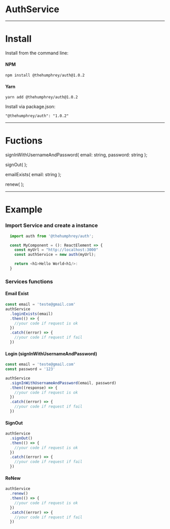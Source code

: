 # AuthService

---

# Install

Install from the command line:

#### NPM

```
npm install @thehumphrey/auth@1.0.2
```

#### Yarn

```
yarn add @thehumphrey/auth@1.0.2
```

Install via package.json:

```
"@thehumphrey/auth": "1.0.2"
```

---

# Fuctions

signInWithUsernameAndPassword( email: string, password: string );

signOut( );

emailExists( email: string );

renew( );

---

# Example

### Import Service and create a instance

```typescript
  import auth from '@thehumphrey/auth';

  const MyComponent = (): ReactElement => {
    const myUrl = "http://localhost:3000"
    const authService = new auth(myUrl);

    return <h1>Hello World<h1/>:
  }
```

### Services functions

#### Email Exist

```typescript
const email = 'teste@gmail.com'
authService
  .loginExists(email)
  .then(() => {
    //your code if request is ok
  })
  .catch((error) => {
    //your code if request if fail
  })
```

#### Login (signInWithUsernameAndPassword)

```typescript
const email = 'teste@gmail.com'
const password = '123'

authService
  .signInWithUsernameAndPassword(email, password)
  .then((response) => {
    //your code if request is ok
  })
  .catch((error) => {
    //your code if request if fail
  })
```

#### SignOut

```typescript
authService
  .signOut()
  .then(() => {
    //your code if request is ok
  })
  .catch((error) => {
    //your code if request if fail
  })
```

#### ReNew

```typescript
authService
  .renew()
  .then(() => {
    //your code if request is ok
  })
  .catch((error) => {
    //your code if request if fail
  })
```
